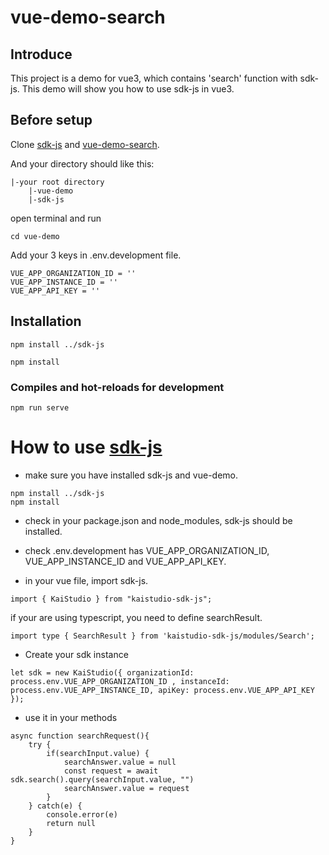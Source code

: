 # vue-demo-search

## Introduce
This project is a demo for vue3, which contains 'search' function with sdk-js. This demo will show you how to use sdk-js in vue3.

## Before setup
Clone [sdk-js](https://github.com/k-ai-Documentation/sdk-js) and [vue-demo-search](https://github.com/k-ai-Documentation/vue-demo-search).

And your directory should like this:
```
|-your root directory
    |-vue-demo
    |-sdk-js
```
open terminal and run
```
cd vue-demo
```
Add your 3 keys in .env.development file.
```
VUE_APP_ORGANIZATION_ID = ''
VUE_APP_INSTANCE_ID = ''
VUE_APP_API_KEY = ''
```

## Installation
```
npm install ../sdk-js

npm install
```

### Compiles and hot-reloads for development
```
npm run serve
```

# How to use [sdk-js](https://github.com/k-ai-Documentation/sdk-js)

+ make sure you have installed sdk-js and vue-demo.
```
npm install ../sdk-js
npm install
```
+ check in your package.json and node_modules, sdk-js should be installed.

+ check .env.development has VUE_APP_ORGANIZATION_ID, VUE_APP_INSTANCE_ID and VUE_APP_API_KEY.

+ in your vue file, import sdk-js.
```
import { KaiStudio } from "kaistudio-sdk-js";
```
if your are using typescript, you need to define searchResult.
```
import type { SearchResult } from 'kaistudio-sdk-js/modules/Search';
```
+ Create your sdk instance
````
let sdk = new KaiStudio({ organizationId: process.env.VUE_APP_ORGANIZATION_ID , instanceId: process.env.VUE_APP_INSTANCE_ID, apiKey: process.env.VUE_APP_API_KEY });
````

+ use it in your methods
```
async function searchRequest(){
    try {
        if(searchInput.value) {
            searchAnswer.value = null
            const request = await sdk.search().query(searchInput.value, "")
            searchAnswer.value = request
        }
    } catch(e) {
        console.error(e)
        return null
    }
}
```
